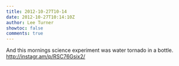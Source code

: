 ```yaml
---
title: 2012-10-27T10-14
date: 2012-10-27T10:14:10Z
author: Lee Turner
showtoc: false
comments: true
---
```


And this mornings science experiment was water tornado in a bottle. http://instagr.am/p/RSC76Gsix2/

